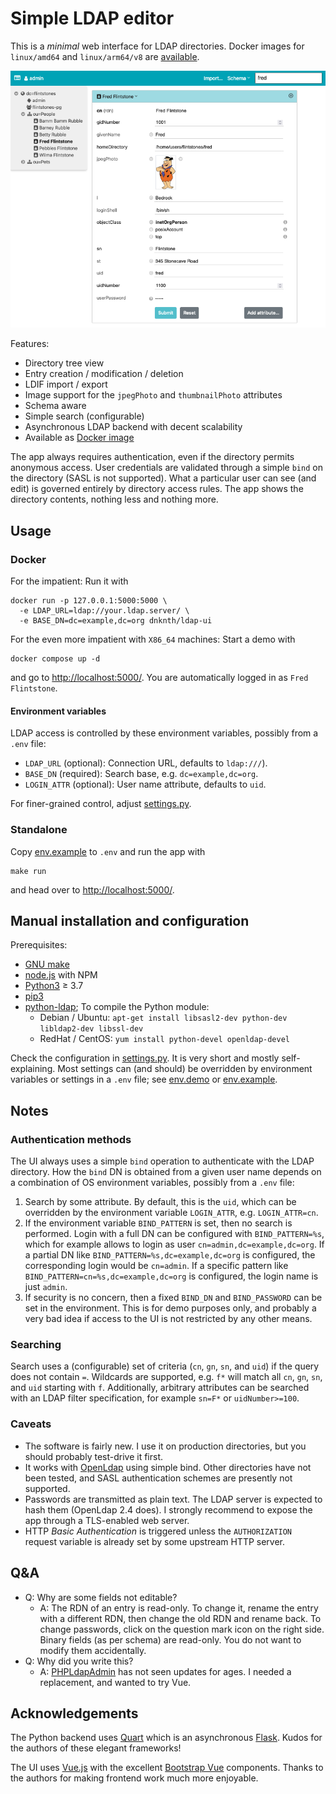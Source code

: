 # Simple LDAP editor

This is a *minimal* web interface for LDAP directories. Docker images for `linux/amd64` and `linux/arm64/v8` are [available](https://hub.docker.com/r/dnknth/ldap-ui).

![Screenshot](screenshot.png?raw=true)

Features:

* Directory tree view
* Entry creation / modification / deletion
* LDIF import / export
* Image support for the `jpegPhoto` and `thumbnailPhoto` attributes
* Schema aware
* Simple search (configurable)
* Asynchronous LDAP backend with decent scalability
* Available as [Docker image](https://hub.docker.com/r/dnknth/ldap-ui/)

The app always requires authentication, even if the directory permits anonymous access. User credentials are validated through a simple `bind` on the directory (SASL is not supported). What a particular user can see (and edit) is governed entirely by directory access rules. The app shows the directory contents, nothing less and nothing more.

## Usage

### Docker

For the impatient: Run it with

    docker run -p 127.0.0.1:5000:5000 \
      -e LDAP_URL=ldap://your.ldap.server/ \
      -e BASE_DN=dc=example,dc=org dnknth/ldap-ui

For the even more impatient with `X86_64` machines: Start a demo with

    docker compose up -d

and go to [http://localhost:5000/](http://localhost:5000/). You are automatically logged in as `Fred Flintstone`.

#### Environment variables

LDAP access is controlled by these environment variables, possibly from a `.env` file:

* `LDAP_URL` (optional): Connection URL, defaults to `ldap:///`).
* `BASE_DN` (required): Search base, e.g. `dc=example,dc=org`.
* `LOGIN_ATTR` (optional): User name attribute, defaults to `uid`.

For finer-grained control, adjust [settings.py](settings.py).

### Standalone

Copy [env.example](env.example) to `.env` and run the app with

    make run

and head over to [http://localhost:5000/](http://localhost:5000/).

## Manual installation and configuration

Prerequisites:

* [GNU make](https://www.gnu.org/software/make/)
* [node.js](https://nodejs.dev) with NPM
* [Python3](https://www.python.org) ≥ 3.7
* [pip3](https://packaging.python.org/tutorials/installing-packages/)
* [python-ldap](https://pypi.org/project/python-ldap/); To compile the Python module:
  * Debian / Ubuntu: `apt-get install libsasl2-dev python-dev libldap2-dev libssl-dev`
  * RedHat / CentOS: `yum install python-devel openldap-devel`

Check the configuration in [settings.py](settings.py). It is very short and mostly self-explaining.
Most settings can (and should) be overridden by environment variables or settings in a `.env` file; see [env.demo](env.demo) or [env.example](env.example).

## Notes

### Authentication methods

The UI always uses a simple `bind` operation to authenticate with the LDAP directory. How the `bind` DN is obtained from a given user name depends on a combination of OS environment variables, possibly from a `.env` file:

1. Search by some attribute. By default, this is the `uid`, which can be overridden by the environment variable `LOGIN_ATTR`, e.g. `LOGIN_ATTR=cn`.
2. If the environment variable `BIND_PATTERN` is set, then no search is performed. Login with a full DN can be configured with `BIND_PATTERN=%s`, which for example allows to login as user `cn=admin,dc=example,dc=org`. If a partial DN like `BIND_PATTERN=%s,dc=example,dc=org` is configured, the corresponding login would be `cn=admin`. If a specific pattern like `BIND_PATTERN=cn=%s,dc=example,dc=org` is configured, the login name is just `admin`.
3. If security is no concern, then a fixed `BIND_DN` and `BIND_PASSWORD` can be set in the environment. This is for demo purposes only, and probably a very bad idea if access to the UI is not restricted by any other means.

### Searching

Search uses a (configurable) set of criteria (`cn`, `gn`, `sn`, and `uid`) if the query does not contain `=`.
Wildcards are supported, e.g. `f*` will match all `cn`, `gn`, `sn`, and `uid` starting with `f`.
Additionally, arbitrary attributes can be searched with an LDAP filter specification, for example
`sn=F*` or `uidNumber>=100`.

### Caveats

* The software is fairly new. I use it on production directories, but you should probably test-drive it first.
* It works with [OpenLdap](http://www.openldap.org) using simple bind. Other directories have not been tested, and SASL authentication schemes are presently not supported.
* Passwords are transmitted as plain text. The LDAP server is expected to hash them (OpenLdap 2.4 does). I strongly recommend to expose the app through a TLS-enabled web server.
* HTTP *Basic Authentication* is triggered unless the `AUTHORIZATION` request variable is already set by some upstream HTTP server.

## Q&A

* Q: Why are some fields not editable?
  * A: The RDN of an entry is read-only. To change it, rename the entry with a different RDN, then change the old RDN and rename back. To change passwords, click on the question mark icon on the right side. Binary fields (as per schema) are read-only. You do not want to modify them accidentally.
* Q: Why did you write this?
  * A: [PHPLdapAdmin](http://phpldapadmin.sf.net/) has not seen updates for ages. I needed a replacement, and wanted to try Vue.

## Acknowledgements

The Python backend uses [Quart](https://pgjones.gitlab.io/quart/index.html) which is an asynchronous [Flask](http://flask.pocoo.org/). Kudos for the authors of these elegant frameworks!

The UI uses [Vue.js](https://vuejs.org) with the excellent [Bootstrap Vue](https://bootstrap-vue.js.org) components. Thanks to the authors for making frontend work much more enjoyable.

